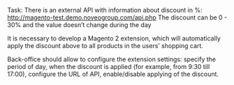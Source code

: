 Task:
There is an external API with information about discount in %: http://magento-test.demo.noveogroup.com/api.php
The discount can be 0 - 30% and the value doesn’t change during the day

It is necessary to develop a Magento 2 extension, which will automatically apply the discount above to all products in the users’ shopping cart.

Back-office should allow to configure the extension settings:
specify the period of day, when the discount is applied (for example, from 9:30 till 17:00),
configure the URL of API,
enable/disable applying of the discount.
